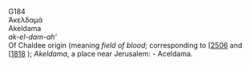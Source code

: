 G184  
Ἀκελδαμά  
Akeldama  
*ak-el-dam-ah‘*  
Of Chaldee origin (meaning *field* *of* *blood*; corresponding to
\[[2506](h2506) and \[[1818](h1818) ); *Akeldama*, a place near
Jerusalem: - Aceldama.  
